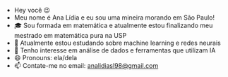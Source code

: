 - Hey você 😉
- Meu nome é Ana Lídia e eu sou uma mineira morando em São Paulo! 
- 🎓 Sou formada em matemática e atualmente estou finalizando meu mestrado em matemática pura na USP
- 🔎 Atualmente estou estudando sobre machine learning e redes neurais
- 🥰 Tenho interesse em análise de dados e ferramentas que utilizam IA
- 😄 Pronouns: ela/dela
- 📫 Contate-me no email: analidiasl98@gmail.com
